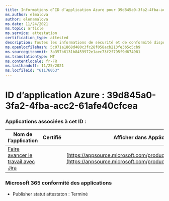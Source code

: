 ```yaml
---
title: Informations d’ID d’application Azure pour 39d845a0-3fa2-4fba-acc2-61afe40cfcea
ms.author: elmalova
author: elenamalova
ms.date: 11/24/2021
ms.topic: article
ms.service: attestation
certification_type: attested
description: Toutes les informations de sécurité et de conformité disponibles pour 39d845a0-3fa2-4fba-acc2-61afe40cfcea.
ms.openlocfilehash: 5c071a1868d480c3fc28f058acb213fe3b5c5cb9
ms.sourcegitcommit: 3a357b6131b8459972e1aec73f2f795f9d674981
ms.translationtype: MT
ms.contentlocale: fr-FR
ms.lasthandoff: 11/25/2021
ms.locfileid: "61176053"
---
```

# <a name="azure-app-id-39d845a0-3fa2-4fba-acc2-61afe40cfcea"></a>ID d’application Azure : 39d845a0-3fa2-4fba-acc2-61afe40cfcea


### <a name="apps-associated-with-this-id"></a>Applications associées à cet ID :
| **Nom de l’application** | **Certifié** | **Afficher dans AppSource** |
|--------------|---------------|-----------------------|
| [Faire avancer le travail avec Jira](https://docs.microsoft.com/microsoft-365-app-certification/forward/WA200002855) |  | [https://appsource.microsoft.com/product/office/WA200002855](https://appsource.microsoft.com/product/office/WA200002855) |

### <a name="microsoft-365-app-compliance-status"></a>Microsoft 365 conformité des applications
- Publisher statut attestaton : Terminé
